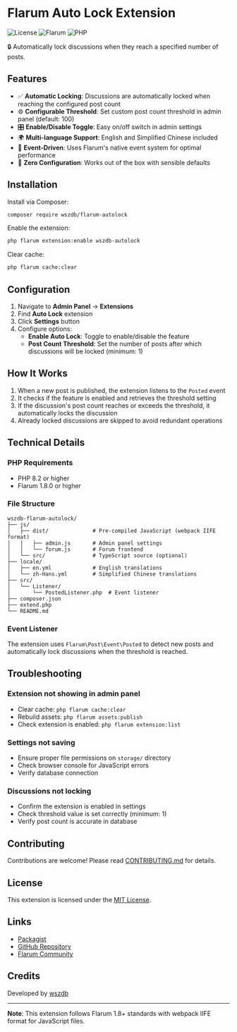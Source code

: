 # Flarum Auto Lock Extension

![License](https://img.shields.io/badge/license-MIT-blue.svg)
![Flarum](https://img.shields.io/badge/flarum-%5E1.8.0-orange.svg)
![PHP](https://img.shields.io/badge/php-%5E8.2-purple.svg)

🔒 Automatically lock discussions when they reach a specified number of posts.

## Features

- ✅ **Automatic Locking**: Discussions are automatically locked when reaching the configured post count
- ⚙️ **Configurable Threshold**: Set custom post count threshold in admin panel (default: 100)
- 🎛️ **Enable/Disable Toggle**: Easy on/off switch in admin settings
- 🌍 **Multi-language Support**: English and Simplified Chinese included
- 🚀 **Event-Driven**: Uses Flarum's native event system for optimal performance
- 🔧 **Zero Configuration**: Works out of the box with sensible defaults

## Installation

Install via Composer:

```bash
composer require wszdb/flarum-autolock
```

Enable the extension:

```bash
php flarum extension:enable wszdb-autolock
```

Clear cache:

```bash
php flarum cache:clear
```

## Configuration

1. Navigate to **Admin Panel** → **Extensions**
2. Find **Auto Lock** extension
3. Click **Settings** button
4. Configure options:
   - **Enable Auto Lock**: Toggle to enable/disable the feature
   - **Post Count Threshold**: Set the number of posts after which discussions will be locked (minimum: 1)

## How It Works

1. When a new post is published, the extension listens to the `Posted` event
2. It checks if the feature is enabled and retrieves the threshold setting
3. If the discussion's post count reaches or exceeds the threshold, it automatically locks the discussion
4. Already locked discussions are skipped to avoid redundant operations

## Technical Details

### PHP Requirements
- PHP 8.2 or higher
- Flarum 1.8.0 or higher

### File Structure
```
wszdb-flarum-autolock/
├── js/
│   ├── dist/              # Pre-compiled JavaScript (webpack IIFE format)
│   │   ├── admin.js       # Admin panel settings
│   │   └── forum.js       # Forum frontend
│   └── src/               # TypeScript source (optional)
├── locale/
│   ├── en.yml             # English translations
│   └── zh-Hans.yml        # Simplified Chinese translations
├── src/
│   └── Listener/
│       └── PostedListener.php  # Event listener
├── composer.json
├── extend.php
└── README.md
```

### Event Listener
The extension uses `Flarum\Post\Event\Posted` to detect new posts and automatically lock discussions when the threshold is reached.

## Troubleshooting

### Extension not showing in admin panel
- Clear cache: `php flarum cache:clear`
- Rebuild assets: `php flarum assets:publish`
- Check extension is enabled: `php flarum extension:list`

### Settings not saving
- Ensure proper file permissions on `storage/` directory
- Check browser console for JavaScript errors
- Verify database connection

### Discussions not locking
- Confirm the extension is enabled in settings
- Check threshold value is set correctly (minimum: 1)
- Verify post count is accurate in database

## Contributing

Contributions are welcome! Please read [CONTRIBUTING.md](CONTRIBUTING.md) for details.

## License

This extension is licensed under the [MIT License](LICENSE).

## Links

- [Packagist](https://packagist.org/packages/wszdb/flarum-autolock)
- [GitHub Repository](https://github.com/wszdb/flarum-autolock)
- [Flarum Community](https://discuss.flarum.org)

## Credits

Developed by [wszdb](https://github.com/wszdb)

---

**Note**: This extension follows Flarum 1.8+ standards with webpack IIFE format for JavaScript files.

